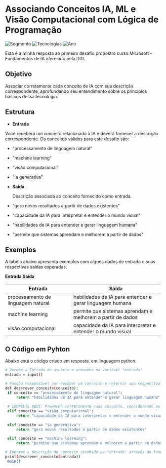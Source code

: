# Associando Conceitos IA, ML e Visão Computacional com Lógica de Programação

![Segmento](https://img.shields.io/badge/Segmento_:-IA-blue?style=flat-square)
![Tecnologias](https://img.shields.io/badge/Tecnologias_:-AzureMachineLearning-lightyellow?style=flat-square) 
![Ano](https://img.shields.io/badge/Ano_:-2025-darkyellow?style=flat-square)

Esta é a minha resposta ao primeiro desafio propostro curso Microsoft - Fundamentos de IA oferecido pela DIO.

## Objetivo

Associar corretamente cada conceito de IA com sua descrição correspondente, aprofundando seu entendimento sobre os princípios básicos dessa tecnologia.

## Estrutura

* **Entrada**

 Você receberá um conceito relacionado à IA e deverá fornecer a descrição correspondente. Os conceitos válidos para este desafio são:

* "processamento de linguagem natural"
* "machine learning"
* "visão computacional"
* "ia generativa"

* **Saída**

  Descrição associada ao conceito fornecido como entrada.

* "gera novos resultados a partir de dados existentes"
* "capacidade da IA para interpretar e entender o mundo visual"
* "habilidades de IA para entender e gerar linguagem humana"
* "permite que sistemas aprendam e melhorem a partir de dados"

## Exemplos

A tabela abaixo apresenta exemplos com alguns dados de entrada e suas respectivas saídas esperadas.

**Entrada	Saída**

| Entrada                              | Saída             |
|--------------------------------------|----------------------------------------------------------------|
| processamento de linguagem natural   | habilidades de IA para entender e gerar linguagem humana       |
| machine learning	                   | permite que sistemas aprendam e melhorem a partir de dados     |
| visão computacional	                 | capacidade da IA para interpretar e entender o mundo visual    |

## O Código em Pyhton 

Abaixo está o código criado em resposta, em linguagem python.

   ```bash
# Recebe a Entrada do usuário e armazena na variável "entrada"
entrada = input()

# Função responsável por receber um conceito e retornar sua respectiva descrição.
def descrever_conceito(conceito):
    if conceito == "processamento de linguagem natural":
        return "habilidades de IA para entender e gerar linguagem humana"
    
    # COMPLETE AQUI: Preencha corretamente cada conceito, considerando as descrições abaixo:                         
    elif conceito == "visão computacional":
        return "capacidade da IA para interpretar e entender o mundo visual"
        
    elif conceito == "ia generativa":
        return "gera novos resultados a partir de dados existentes"
        
    elif conceito == "machine learning":
        return "permite que sistemas aprendam e melhorem a partir de dados"

# Imprime a descrição do conceito recebido na "entrada" através da função "descrever_conceito".  
print(descrever_conceito(entrada))
    main()
   ```
